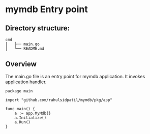 # mymdb Entry point

## Directory structure:
```
cmd
│   ├── main.go
│   └── README.md

```

## Overview

The main.go file is an entry point for mymdb application. It invokes application handler.
```
package main

import "github.com/rahulsidpatil/mymdb/pkg/app"

func main() {
	a := app.MyMdb{}
	a.Initialize()
	a.Run()
}
```
